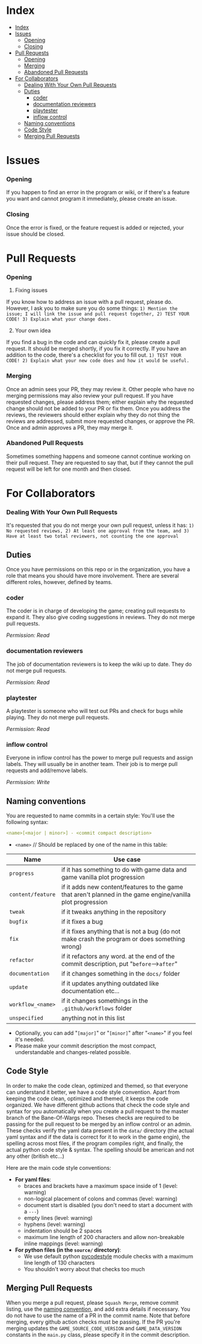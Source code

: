 # Index
- [Index](#index)
- [Issues](#issues)
    - [Opening](#opening)
    - [Closing](#closing)
- [Pull Requests](#pull-requests)
    - [Opening](#opening-1)
    - [Merging](#merging)
    - [Abandoned Pull Requests](#abandoned-pull-requests)
- [For Collaborators](#for-collaborators)
    - [Dealing With Your Own Pull Requests](#dealing-with-your-own-pull-requests)
  - [Duties](#duties)
    - [coder](#coder)
    - [documentation reviewers](#documentation-reviewers)
    - [playtester](#playtester)
    - [inflow control](#inflow-control)
  - [Naming conventions](#naming-conventions)
  - [Code Style](#code-style)
  - [Merging Pull Requests](#merging-pull-requests)

# Issues
### Opening
If you happen to find an error in the program or wiki, or if there's a feature you want and cannot program it immediately, please create an issue.
### Closing
Once the error is fixed, or the feature request is added or rejected, your issue should be closed.

# Pull Requests
### Opening
1. Fixing issues

If you know how to address an issue with a pull request, please do. However, I ask you to make sure you do some things: `1) Mention the issue; I will link the issue and pull request together, 2) TEST YOUR CODE! 3) Explain what your change does.`

2. Your own idea

If you find a bug in the code and can quickly fix it, please create a pull request. It should be merged shortly, if you fix it correctly. If you have an addition to the code, there's a checklist for you to fill out. `1) TEST YOUR CODE! 2) Explain what your new code does and how it would be useful.`

### Merging
Once an admin sees your PR, they may review it. Other people who have no merging permissions may also review your pull request. If you have requested changes, please address them; either explain why the requested change should not be added to your PR or fix them. Once you address the reviews, the reviewers should either explain why they do not thing the reviews are addressed, submit more requested changes, or approve the PR. Once and admin approves a PR, they may merge it.

### Abandoned Pull Requests
Sometimes something happens and someone cannot continue working on their pull request. They are requested to say that, but if they cannot the pull request will be left for one month and then closed.

# For Collaborators
### Dealing With Your Own Pull Requests
It's requested that you do not merge your own pull request, unless it has: `1) No requested reviews, 2) At least one approval from the team, and 3) Have at least two total reviewers, not counting the one approval`

## Duties
Once you have permissions on this repo or in the organization, you have a role that means you should have more involvement. There are several different roles, however, defined by teams.

### coder
The coder is in charge of developing the game; creating pull requests to expand it. They also give coding suggestions in reviews. They do not merge pull requests.

_Permission: Read_

### documentation reviewers
The job of documentation reviewers is to keep the wiki up to date. They do not merge pull requests.

_Permission: Read_

### playtester
A playtester is someone who will test out PRs and check for bugs while playing. They do not merge pull requests.

_Permission: Read_

### inflow control
Everyone in inflow control has the power to merge pull requests and assign labels. They will usually be in another team. Their job is to merge pull requests and add/remove labels.

_Permission: Write_

## Naming conventions
You are requested to name commits in a certain style:
You'll use the following syntax:
```yaml
<name>[<major | minor>] - <commit compact description>
```

* `<name>` // Should be replaced by one of the name in this table:

| Name            | Use case                                                                                       |
|-----------------|------------------------------------------------------------------------------------------------|
| `progress`        | if it has something to do with game data and game vanilla plot progression                     |
| `content/feature` | if it adds new content/features to the game that aren't planned in the game engine/vanilla plot progression
| `tweak`           | if it tweaks anything in the repository                                                        |
| `bugfix`          | if it fixes a bug                                                                              |
| `fix`             | if it fixes anything that is not a bug (do not make crash the program or does something wrong) |
| `refactor`        | if it refactors any word. at the end of the commit description, put "`before`-->`after`"       |
| `documentation`   | if it changes something in the `docs/` folder                                                  |
| `update`          | if it updates anything outdated like documentation etc...                                      |
| `workflow_<name>` | if it changes somethings in the `.github/workflows` folder                                     |
| `unspecified`     | anything not in this list                                                                      |
* Optionally, you can add "`[major]`" or "`[minor]`" after "`<name>`" if you feel it's needed.
* Please make your commit description the most compact, understandable and changes-related possible.

## Code Style
In order to make the code clean, optimized and themed, so that everyone can understand it better, we have a code style convention. Apart from keeping the code clean, optimized and themed, it keeps the code organized. We have different github actions that check the code style and syntax for you automatically when you create a pull request to the master branch of the Bane-Of-Wargs repo. Theses checks are required to be passing for the pull request to be merged by an inflow control or an admin. These checks verify the yaml data present in the `data/` directory (the actual yaml syntax and if the data is correct for it to work in the game engin), the spelling across most files, if the program compiles right, and finally, the actual python code style & syntax. The spelling should be american and not any other (british etc...)

Here are the main code style conventions:

- **For yaml files**:
  - braces and brackets have a maximum space inside of 1 (level: warning)
  - non-logical placement of colons and commas (level: warning)
  - document start is disabled (you don't need to start a document with a `---`)
  - empty lines (level: warning)
  - hyphens (level: warning)
  - indentation should be 2 spaces
  - maximum line length of 200 characters and allow non-breakable inline mappings (level: warning)
- **For python files (in the `source/` directory)**:
  - We use default python [pycodestyle](https://pypi.org/project/pycodestyle/) module checks with a maximum line length of 130 characters
  - You shouldn't worry about that checks too much

## Merging Pull Requests
When you merge a pull request, please `Squash Merge`, remove commit listing, use the [naming convention](#naming-conventions), and add extra details if necessary. You do not have to use the name of a PR in the commit name. Note that before merging, every github action checks must be passing. If the PR you're merging updates the `GAME_SOURCE_CODE_VERSION` and `GAME_DATA_VERSION` constants in the `main.py` class, please specify it in the commit description.
